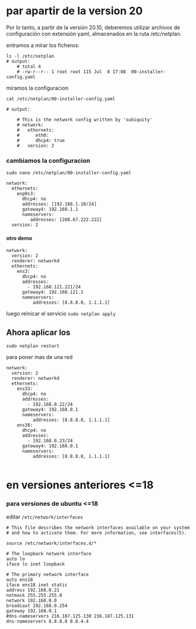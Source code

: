 # par  apartir de la version 20
Por lo tanto, a partir de la versión 20.10, deberemos utilizar archivos de configuración con extensión yaml, almacenados en la ruta /etc/netplan.


entramos a mirar los ficheros:
```shell
ls -l /etc/netplan
# output:
    # total 4
    # -rw-r--r-- 1 root root 115 Jul  8 17:08  00-installer-config.yaml

```

miramos la  configuracion

```shell
cat /etc/netplan/00-installer-config.yaml

# output:

    # This is the network config written by 'subiquity'
    # network:
    #   ethernets:
    #      eth0:
    #      dhcp4: true
    #   version: 2

```
### cambiamos la  configuracion

`sudo nano /etc/netplan/00-installer-config.yaml`

```shell
network:
  ethernets:
    enp0s3:
      dhcp4: no
      addresses: [192.168.1.10/24]
      gateway4: 192.168.1.1
      nameservers:
         addresses: [208.67.222.222]
  version: 2
```

#### otro demo 
```shell
network:
  version: 2
  renderer: networkd
  ethernets:
    ens3:
      dhcp4: no
      addresses:
        - 192.168.121.221/24
      gateway4: 192.168.121.1
      nameservers:
          addresses: [8.8.8.8, 1.1.1.1]
```
luego reinicar el servicio `sudo netplan apply`




## Ahora aplicar los
```shell
sudo netplan restart
```
para poner mas de una  red
```shell
network:
  version: 2
  renderer: networkd
  ethernets:
    ens33:
      dhcp4: no
      addresses:
        - 192.168.0.22/24
      gateway4: 192.168.0.1
      nameservers:
          addresses: [8.8.8.8, 1.1.1.1]
    ens38:
      dhcp4: no
      addresses:
        - 192.168.0.23/24
      gateway4: 192.168.0.1
      nameservers:
          addresses: [8.8.8.8, 1.1.1.1]
                             
```


# en versiones anteriores <=18
### para versiones de ubuntu <=18
editar `/etc/network/interfaces`

```shell
# This file describes the network interfaces available on your system
# and how to activate them. For more information, see interfaces(5).

source /etc/network/interfaces.d/*

# The loopback network interface
auto lo
iface lo inet loopback

# The primary network interface
auto ens18
iface ens18 inet static
address 192.168.0.21
netmask 255.255.255.0
network 192.168.0.0
broadcast 192.168.0.254
gateway 192.168.0.1
#dns-nameservers 216.187.125.130 216.187.125.131
dns-nameservers 8.8.8.8 8.8.4.4
```

